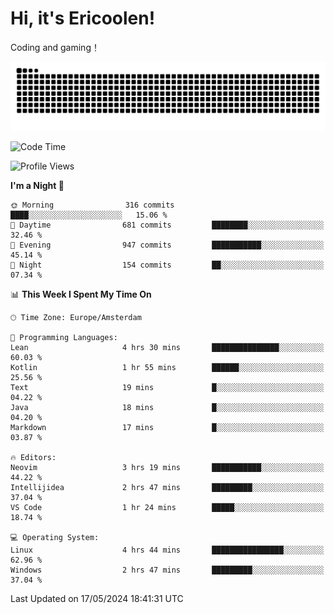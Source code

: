 # Hi, it's Ericoolen!
Coding and gaming！

<picture>
  <source media="(prefers-color-scheme: dark)" srcset="https://raw.githubusercontent.com/Eric-Song-Nop/Eric-Song-Nop/output/github-contribution-grid-snake-dark.svg">
  <source media="(prefers-color-scheme: light)" srcset="https://raw.githubusercontent.com/Eric-Song-Nop/Eric-Song-Nop/output/github-contribution-grid-snake.svg">
  <img alt="github contribution grid snake animation" src="https://raw.githubusercontent.com/Eric-Song-Nop/Eric-Song-Nop/output/github-contribution-grid-snake.svg">
</picture>

<!--START_SECTION:waka-->
![Code Time](http://img.shields.io/badge/Code%20Time-1%2C338%20hrs%202%20mins-blue)

![Profile Views](http://img.shields.io/badge/Profile%20Views-0-blue)

**I'm a Night 🦉** 

```text
🌞 Morning                316 commits         ████░░░░░░░░░░░░░░░░░░░░░   15.06 % 
🌆 Daytime                681 commits         ████████░░░░░░░░░░░░░░░░░   32.46 % 
🌃 Evening                947 commits         ███████████░░░░░░░░░░░░░░   45.14 % 
🌙 Night                  154 commits         ██░░░░░░░░░░░░░░░░░░░░░░░   07.34 % 
```


📊 **This Week I Spent My Time On** 

```text
🕑︎ Time Zone: Europe/Amsterdam

💬 Programming Languages: 
Lean                     4 hrs 30 mins       ███████████████░░░░░░░░░░   60.03 % 
Kotlin                   1 hr 55 mins        ██████░░░░░░░░░░░░░░░░░░░   25.56 % 
Text                     19 mins             █░░░░░░░░░░░░░░░░░░░░░░░░   04.22 % 
Java                     18 mins             █░░░░░░░░░░░░░░░░░░░░░░░░   04.20 % 
Markdown                 17 mins             █░░░░░░░░░░░░░░░░░░░░░░░░   03.87 % 

🔥 Editors: 
Neovim                   3 hrs 19 mins       ███████████░░░░░░░░░░░░░░   44.22 % 
Intellijidea             2 hrs 47 mins       █████████░░░░░░░░░░░░░░░░   37.04 % 
VS Code                  1 hr 24 mins        █████░░░░░░░░░░░░░░░░░░░░   18.74 % 

💻 Operating System: 
Linux                    4 hrs 44 mins       ████████████████░░░░░░░░░   62.96 % 
Windows                  2 hrs 47 mins       █████████░░░░░░░░░░░░░░░░   37.04 % 
```


 Last Updated on 17/05/2024 18:41:31 UTC
<!--END_SECTION:waka-->
